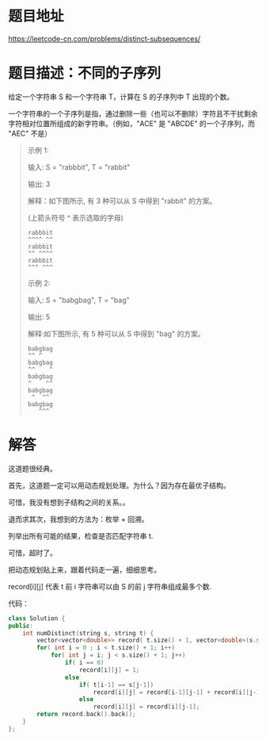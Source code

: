 # 题目地址

https://leetcode-cn.com/problems/distinct-subsequences/

# 题目描述：不同的子序列

给定一个字符串 S 和一个字符串 T，计算在 S 的子序列中 T 出现的个数。

一个字符串的一个子序列是指，通过删除一些（也可以不删除）字符且不干扰剩余字符相对位置所组成的新字符串。（例如，"ACE" 是 "ABCDE" 的一个子序列，而 "AEC" 不是）

>示例 1:
>
>输入: S = "rabbbit", T = "rabbit"
>
>输出: 3
>
>解释：如下图所示, 有 3 种可以从 S 中得到 "rabbit" 的方案。
>
>(上箭头符号 ^ 表示选取的字母)
>
>```
>rabbbit
>^^^^ ^^
>rabbbit
>^^ ^^^^
>rabbbit
>^^^ ^^^
>```
>
>示例 2:
>
>输入: S = "babgbag", T = "bag"
>
>输出: 5
>
>解释:如下图所示, 有 5 种可以从 S 中得到 "bag" 的方案。 
>
>```
>babgbag
>^^ ^
>babgbag
>^^    ^
>babgbag
>^    ^^
>babgbag
>  ^  ^^
>babgbag
>    ^^^
>```

# 解答

这道题很经典。

首先，这道题一定可以用动态规划处理。为什么？因为存在最优子结构。

可惜，我没有想到子结构之间的关系。。

退而求其次，我想到的方法为：枚举 + 回溯。

列举出所有可能的结果，检查是否匹配字符串 t.

可惜，超时了。

把动态规划贴上来，跟着代码走一遍，细细思考。

record[i][j] 代表 t 前 i 字符串可以由 S 的前 j 字符串组成最多个数.

代码：
```cpp
class Solution {
public:
    int numDistinct(string s, string t) {
        vector<vector<double>> record( t.size() + 1, vector<double>(s.size() + 1, 0));    // + 1 是为了解决空字符串
        for( int i = 0 ; i < t.size() + 1; i++)
            for( int j = i; j < s.size() + 1; j++)
                if( i == 0)
                    record[i][j] = 1;
                else
                    if( t[i-1] == s[j-1])
                        record[i][j] = record[i-1][j-1] + record[i][j-1];
                    else
                        record[i][j] = record[i][j-1]; 
        return record.back().back();
    }
};
```
